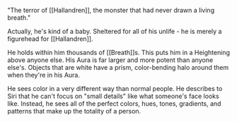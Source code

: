 "The terror of [[Hallandren]], the monster that had never drawn a living breath."

Actually, he's kind of a baby. Sheltered for all of his unlife - he is merely a figurehead for [[Hallandren]].

He holds within him thousands of [[Breath]]s. This puts him in a Heightening above anyone else. His Aura is far larger and more potent than anyone else's. Objects that are white have a prism, color-bending halo around them when they're in his Aura.

He sees color in a very different way than normal people. He describes to Siri that he can't focus on "small details" like what someone's face looks like. Instead, he sees all of the perfect colors, hues, tones, gradients, and patterns that make up the totality of a person.